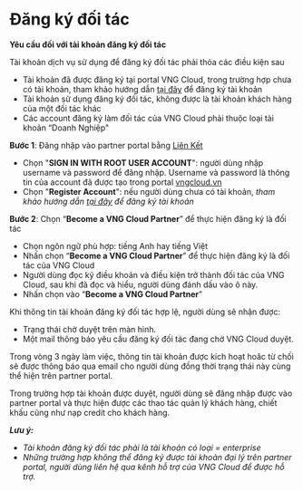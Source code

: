 # Đăng ký đối tác

**Yêu cầu đối với tài khoản đăng ký đối tác**

Tài khoản dịch vụ sử dụng để đăng ký đối tác phải thỏa các điều kiện sau

* Tài khoản đã được đăng ký tại portal VNG Cloud, trong trường hợp chưa có tài khoản, tham khảo hướng dẫn [tại đây](dang-ky-doi-tac.md) để đăng ký tài khoản
* Tài khoản sử dụng đăng ký đối tác, không được là tài khoản khách hàng của một đối tác khác
* Các account đăng ký làm đối tác của VNG Cloud phải thuộc loại tài khoản “Doanh Nghiệp"

**Bước 1**: Đăng nhập vào partner portal bằng [Liên Kết](https://signin.vngcloud.vn/ap/auth?clientId=c9e78411-f2a2-41ba-a9e4-3c56263c181a\&responseType=code\&codeChallenge=CdvLkCA8WBPfEAaQ\_m6lKBqa5h5YM\_6JwbR5HuCo5vI\&codeChallengeMethod=S256\&appState=b4406579-f18e-4cd9-878d-64ebbc809af7\&redirectUri=https%3A%2F%2Fpartner.console.vngcloud.vn%2Foverview)

* Chọn "**SIGN IN WITH ROOT USER ACCOUNT**":  người dùng nhập username và password để đăng nhập. Username và password là thông tin của account đã được tạo trong portal [vngcloud.vn](http://vngcloud.vn/)
* Chọn "**Register Account**": nếu người dùng chưa có tài khoản, _tham khảo hướng dẫn_ [_tại đây_](../huong-dan-su-dung-tai-khoan/dang-ky-tai-khoan.md) _để đăng ký tài khoản_

**Bước 2**: Chọn  “**Become a VNG Cloud Partner**” để thực hiện đăng ký là đối tác

* Chọn ngôn ngữ phù hợp: tiếng Anh hay tiếng Việt
* Nhấn chọn “**Become a VNG Cloud Partner**” để thực hiện đăng ký là đối tác của VNG Cloud
* Người dùng đọc kỹ điều khoản và điều kiện trở thành đối tác của VNG Cloud, sau khi đã đọc và hiểu, người dùng đánh dấu vào ô này.
* Nhấn chọn vào “**Become a VNG Cloud Partner**”

Khi thông tin tài khoản đăng ký đối tác hợp lệ, người dùng sẽ nhận được:

* Trạng thái chờ duyệt trên màn hình.
* Một mail thông báo yêu cầu đăng ký đối tác đang chờ VNG Cloud duyệt.

Trong vòng 3 ngày làm việc, thông tin tài khoản được kích hoạt hoăc từ chối sẽ được thông báo qua email cho người dùng đồng thời trạng thái này cùng thể hiện trên partner portal.

Trong trường hợp tài khoản được duyệt, người dùng sẽ đăng nhập được vào partner portal và thực hiện được các thao tác quản lý khách hàng, chiết khấu cũng như nạp credit cho khách hàng.

_**Lưu ý:**_

* _Tài khoản đăng ký đối tác phải là tài khoản có loại = enterprise_
* _Những trường hợp không thể đăng ký được tài khoản đại lý trên partner portal, người dùng liên hệ qua kênh hỗ trợ của VNG Cloud để được hỗ trợ._
